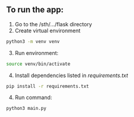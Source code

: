 ## To run the app:
1. Go to the /sth/.../flask directory
2. Create virtual environment
```bash
python3 -m venv venv
```
3. Run environment:
```bash
source venv/bin/activate
```
4. Install dependencies listed in *requirements.txt*
```bash
pip install -r requirements.txt
```
4. Run command:
```bash
python3 main.py
```